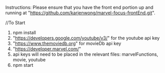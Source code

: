 ﻿Instructions:
Please ensure that you have the front end portion up and running at "https://github.com/karjenwong/marvel-focus-frontEnd.git".

//To Start
1. npm install
2. "https://developers.google.com/youtube/v3/" for the youtube api key
3. "https://www.themoviedb.org" for movieDb api key
4. "https://developer.marvel.com/"
5. api keys will need to be placed in the relevant files: marvelFunctions, movie, youtube
2. npm start


